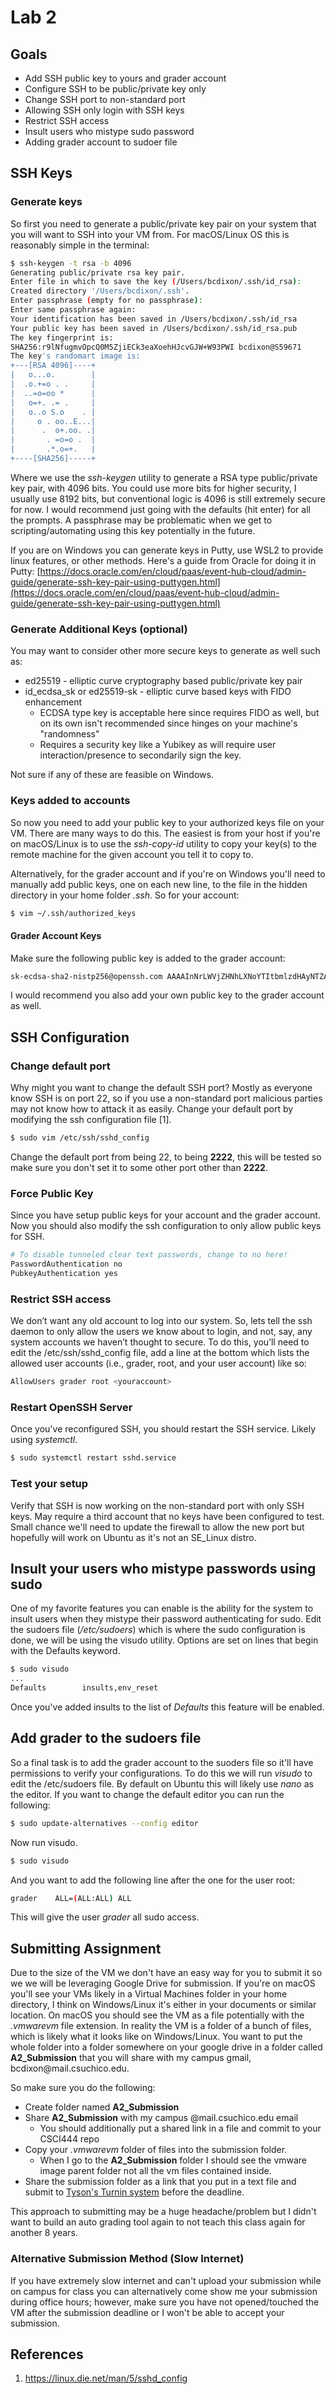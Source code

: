 # Lab 2

## Goals

* Add SSH public key to yours and grader account
* Configure SSH to be public/private key only
* Change SSH port to non-standard port
* Allowing SSH only login with SSH keys
* Restrict SSH access
* Insult users who mistype sudo password
* Adding grader account to sudoer file

## SSH Keys

### Generate keys

So first you need to generate a public/private key pair on your system that you will want to SSH into your VM from. For macOS/Linux OS this is reasonably simple in the terminal:

```bash
$ ssh-keygen -t rsa -b 4096
Generating public/private rsa key pair.
Enter file in which to save the key (/Users/bcdixon/.ssh/id_rsa):
Created directory '/Users/bcdixon/.ssh'.
Enter passphrase (empty for no passphrase):
Enter same passphrase again:
Your identification has been saved in /Users/bcdixon/.ssh/id_rsa
Your public key has been saved in /Users/bcdixon/.ssh/id_rsa.pub
The key fingerprint is:
SHA256:r9lNfugmvOpcQ0M5ZjiECk3eaXoehHJcvGJW+W93PWI bcdixon@S59671
The key's randomart image is:
+---[RSA 4096]----+
|   o...o.        |
|  .o.+=o . .     |
|  ..=o=oo *      |
|   o=+. .= .     |
|   o..o S.o    . |
|     o . oo..E...|
|      .  o+.oo. .|
|       . =o=o .  |
|       .*.o=+.   |
+----[SHA256]-----+
```

Where we use the *ssh-keygen* utility to generate a RSA type public/private key pair, with 4096 bits. You could use more bits for higher security, I usually use 8192 bits, but conventional logic is 4096 is still extremely secure for now. I would recommend just going with the defaults (hit enter) for all the prompts. A passphrase may be problematic when we get to scripting/automating using this key potentially in the future.

If you are on Windows you can generate keys in Putty, use WSL2 to provide linux features, or other methods. Here's a guide from Oracle for doing it in Putty: [https://docs.oracle.com/en/cloud/paas/event-hub-cloud/admin-guide/generate-ssh-key-pair-using-puttygen.html](https://docs.oracle.com/en/cloud/paas/event-hub-cloud/admin-guide/generate-ssh-key-pair-using-puttygen.html)

### Generate Additional Keys (optional)

You may want to consider other more secure keys to generate as well such as:

* ed25519 - elliptic curve cryptography based public/private key pair
* id_ecdsa_sk or ed25519-sk - elliptic curve based keys with FIDO enhancement
    * ECDSA type key is acceptable here since requires FIDO as well, but on its own isn't recommended since hinges on your machine's "randomness"
    * Requires a security key like a Yubikey as will require user interaction/presence to secondarily sign the key.

Not sure if any of these are feasible on Windows.

### Keys added to accounts

So now you need to add your public key to your authorized keys file on your VM. There are many ways to do this. The easiest is from your host if you're on macOS/Linux is to use the *ssh-copy-id* utility to copy your key(s) to the remote machine for the given account you tell it to copy to.

Alternatively, for the grader account and if you're on Windows you'll need to manually add public keys, one on each new line, to the file in the hidden directory in your home folder *.ssh*. So for your account:

```bash
$ vim ~/.ssh/authorized_keys
```

#### Grader Account Keys

Make sure the following public key is added to the grader account:

```bash
sk-ecdsa-sha2-nistp256@openssh.com AAAAInNrLWVjZHNhLXNoYTItbmlzdHAyNTZAb3BlbnNzaC5jb20AAAAIbmlzdHAyNTYAAABBBOmPlrtfbfYXJOJ1G2djM68CaeijY6aQpx3SG3xbGQZhH6M/rNZOcICh/6HDFhrZzsO4pv2z2d1ZIhIARIDnPg4AAAAEc3NoOg== bryandixon@S59671
```

I would recommend you also add your own public key to the grader account as well.

## SSH Configuration

### Change default port

Why might you want to change the default SSH port? Mostly as everyone know SSH is on port 22, so if you use a non-standard port malicious parties may not know how to attack it as easily. Change your default port by modifying the ssh configuration file [1].

```bash
$ sudo vim /etc/ssh/sshd_config
```

Change the default port from being 22, to being **2222**, this will be tested so make sure you don't set it to some other port other than **2222**.

### Force Public Key

Since you have setup public keys for your account and the grader account. Now you should also modify the ssh configuration to only allow public keys for SSH.

```bash
# To disable tunneled clear text passwords, change to no here!
PasswordAuthentication no
PubkeyAuthentication yes
```

### Restrict SSH access

We don’t want any old account to log into our system. So, lets tell the ssh daemon to only allow the users we know about to login, and not, say, any system accounts we haven’t thought to secure. To do this, you’ll need to edit the /etc/ssh/sshd_config file, add a line at the bottom which lists the allowed user accounts (i.e., grader, root, and your user account) like so:

```bash
AllowUsers grader root <youraccount>
```

### Restart OpenSSH Server

Once you've reconfigured SSH, you should restart the SSH service. Likely using *systemctl*.

```bash
$ sudo systemctl restart sshd.service
```

### Test your setup

Verify that SSH is now working on the non-standard port with only SSH keys. May require a third account that no keys have been configured to test. Small chance we'll need to update the firewall to allow the new port but hopefully will work on Ubuntu as it's not an SE_Linux distro.

## Insult your users who mistype passwords using sudo

One of my favorite features you can enable is the ability for the system to insult users when they mistype their password authenticating for sudo. Edit the sudoers file (*/etc/sudoers*) which is where the sudo configuration is done, we will be using the visudo utility. Options are set on lines that begin with the Defaults keyword.

```bash
$ sudo visudo
...
Defaults        insults,env_reset
```

Once you've added insults to the list of *Defaults* this feature will be enabled.

## Add grader to the sudoers file

So a final task is to add the grader account to the suoders file so it'll have permissions to verify your configurations. To do this we will run *visudo* to edit the /etc/sudoers file. By default on Ubuntu this will likely use *nano* as the editor. If you want to change the default editor you can run the following:

```bash
$ sudo update-alternatives --config editor
```

Now run visudo.

```bash
$ sudo visudo
```

And you want to add the following line after the one for the user root:

```bash
grader    ALL=(ALL:ALL) ALL
```

This will give the user *grader* all sudo access.

## Submitting Assignment

Due to the size of the VM we don't have an easy way for you to submit it so we we will be leveraging Google Drive for submission. If you're on macOS you'll see your VMs likely in a Virtual Machines folder in your home directory, I think on Windows/Linux it's either in your documents or similar location. On macOS you should see the VM as a file potentially with the *.vmwarevm* file extension. In reality the VM is a folder of a bunch of files, which is likely what it looks like on Windows/Linux. You want to put the whole folder into a folder somewhere on your google drive in a folder called **A2_Submission** that you will share with my campus gmail, &#098;&#099;&#100;&#105;&#120;&#111;&#110;&#064;&#109;&#097;&#105;&#108;&#046;&#099;&#115;&#117;&#099;&#104;&#105;&#099;&#111;&#046;&#101;&#100;&#117;.

So make sure you do the following:

* Create folder named **A2_Submission**
* Share **A2_Submission** with my campus @mail.csuchico.edu email
    * You should additionally put a shared link in a file and commit to your CSCI444 repo
* Copy your *.vmwarevm* folder of files into the submission folder.
    * When I go to the **A2_Submission** folder I should see the vmware image parent folder not all the vm files contained inside.
* Share the submission folder as a link that you put in a text file and submit to [Tyson's Turnin system](https://turnin.ecst.csuchico.edu/) before the deadline.

This approach to submitting may be a huge headache/problem but I didn't want to build an auto grading tool again to not teach this class again for another 8 years.

### Alternative Submission Method (Slow Internet)

If you have extremely slow internet and can't upload your submission while on campus for class you can alternatively come show me your submission during office hours; however, make sure you have not opened/touched the VM after the submission deadline or I won't be able to accept your submission.

## References

1. https://linux.die.net/man/5/sshd_config
